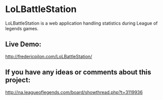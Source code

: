 LoLBattleStation
================
LoLBattleStation is a web application handling statistics during League of legends games.

## Live Demo:

http://fredericpilon.com/LoLBattleStation/

## If you have any ideas or comments about this project:

http://na.leagueoflegends.com/board/showthread.php?t=3119936